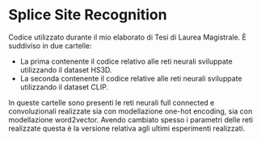 # Splice Site Recognition
Codice utilizzato durante il mio elaborato di Tesi di Laurea Magistrale.
È suddiviso in due cartelle:
- La prima contenente il codice relativo alle reti neurali sviluppate utilizzando il dataset HS3D.
- La seconda contenente il codice relative alle reti neurali sviluppate utilizzando il dataset CLIP.

In queste cartelle sono presenti le reti neurali full connected e convoluzionali realizzate sia con modellazione one-hot encoding, sia con modellazione word2vector.
Avendo cambiato spesso i parametri delle reti realizzate questa è la versione relativa agli ultimi esperimenti realizzati.
